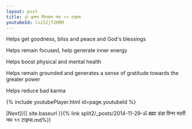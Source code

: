 ```yaml
---
layout: post
title: ॐ कृष्णा पिंगलाय नमः ११ टाइम्स
youtubeId: lsi52jf2HRM
---
```

 
 
Helps get goodness, bliss and peace and God's blessings
 
Helps remain focused, help generate inner energy 
 
Helps boost physical and mental health 
 
Helps remain grounded and generates a sense of gratitude towards the greater power 
 
Helps reduce bad karma
 
 
 
 


{% include youtubePlayer.html id=page.youtubeId %}
 
[Next]({{ site.baseurl }}{% link  split2/_posts/2014-11-29-ॐ ब्रह्मा डंडा विनर मठरी नमः ११ टाइम्स.md%})
 
